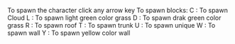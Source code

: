 To spawn the character click any arrow key
To spawn blocks:
C : To spawn Cloud
L : To spawn light green color grass
D : To spawn drak green color grass
R : To spawn roof
T : To spawn trunk
U : To spawn unique
W : To spawn wall
Y : To spawn yellow color wall
